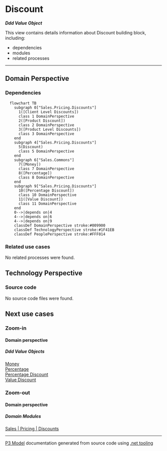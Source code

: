 ﻿
# Discount

***Ddd Value Object***  

This view contains details information about Discount building block, including:
- dependencies
- modules
- related processes  

---



## Domain Perspective


### Dependencies

```mermaid
  flowchart TB
    subgraph 0["Sales.Pricing.Discounts"]
      1([Client Level Discounts])
      class 1 DomainPerspective
      2([Product Discount])
      class 2 DomainPerspective
      3([Product Level Discounts])
      class 3 DomainPerspective
    end
    subgraph 4["Sales.Pricing.Discounts"]
      5(Discount)
      class 5 DomainPerspective
    end
    subgraph 6["Sales.Commons"]
      7([Money])
      class 7 DomainPerspective
      8([Percentage])
      class 8 DomainPerspective
    end
    subgraph 9["Sales.Pricing.Discounts"]
      10([Percentage Discount])
      class 10 DomainPerspective
      11([Value Discount])
      class 11 DomainPerspective
    end
    0-->|depends on|4
    4-->|depends on|6
    4-->|depends on|9
    classDef DomainPerspective stroke:#009900
    classDef TechnologyPerspective stroke:#1F41EB
    classDef PeoplePerspective stroke:#FFF014
```

### Related use cases

No related processes were found.  

## Technology Perspective


### Source code

No source code files were found.  

## Next use cases


### Zoom-in


#### Domain perspective


##### Ddd Value Objects

[Money](../../Commons/Money.md)  
[Percentage](../../Commons/Percentage.md)  
[Percentage Discount](PercentageDiscount.md)  
[Value Discount](ValueDiscount.md)  

### Zoom-out


#### Domain perspective


##### Domain Modules

[Sales | Pricing | Discounts](Discounts-module.md)  

---

[P3 Model](https://github.com/P3-model/P3-model) documentation generated from source code using [.net tooling](https://github.com/P3-model/P3-model-dotnet)